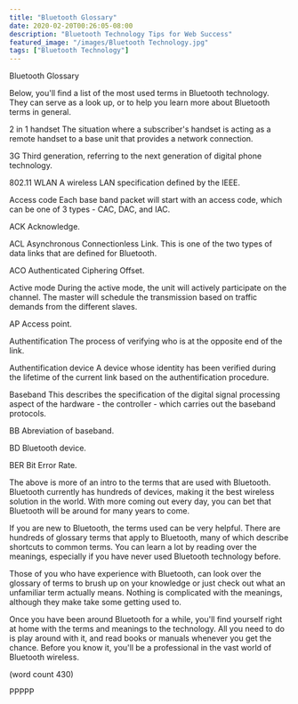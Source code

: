 ```yaml
---
title: "Bluetooth Glossary"
date: 2020-02-20T00:26:05-08:00
description: "Bluetooth Technology Tips for Web Success"
featured_image: "/images/Bluetooth Technology.jpg"
tags: ["Bluetooth Technology"]
---
```


Bluetooth Glossary

Below, you'll find a list of the most used terms in
Bluetooth technology.  They can serve as a look up,
or to help you learn more about Bluetooth terms in 
general.

2 in 1 handset
The situation where a subscriber's handset is acting
as a remote handset to a base unit that provides a
network connection.

3G
Third generation, referring to the next generation
of digital phone technology.

802.11 WLAN
A wireless LAN specification defined by the IEEE.

Access code
Each base band packet will start with an access code,
which can be one of 3 types - CAC, DAC, and IAC.

ACK 
Acknowledge.

ACL 
Asynchronous Connectionless Link.  This is one of the
two types of data links that are defined for Bluetooth.

ACO
Authenticated Ciphering Offset.

Active mode
During the active mode, the unit will actively 
participate on the channel.  The master will schedule
the transmission based on traffic demands from the
different slaves.

AP
Access point.

Authentification 
The process of verifying who is at the opposite end
of the link.  

Authentification device
A device whose identity has been verified during the
lifetime of the current link based on the 
authentification procedure.

Baseband
This describes the specification of the digital
signal processing aspect of the hardware - the 
controller - which carries out the baseband
protocols.

BB
Abreviation of baseband.

BD
Bluetooth device.

BER
Bit Error Rate.

The above is more of an intro to the terms that are
used with Bluetooth.  Bluetooth currently has hundreds
of devices, making it the best wireless solution in
the world.  With more coming out every day, you can
bet that Bluetooth will be around for many years to
come.

If you are new to Bluetooth, the terms used can be
very helpful.  There are hundreds of glossary terms
that apply to Bluetooth, many of which describe 
shortcuts to common terms.  You can learn a lot by
reading over the meanings, especially if you have
never used Bluetooth technology before.

Those of you who have experience with Bluetooth,
can look over the glossary of terms to brush up
on your knowledge or just check out what an unfamiliar
term actually means.  Nothing is complicated with
the meanings, although they make take some getting
used to.

Once you have been around Bluetooth for a while, 
you'll find yourself right at home with the terms
and meanings to the technology.  All you need to do
is play around with it, and read books or manuals
whenever you get the chance.  Before you know it,
you'll be a professional in the vast world of 
Bluetooth wireless.

(word count 430)

PPPPP

